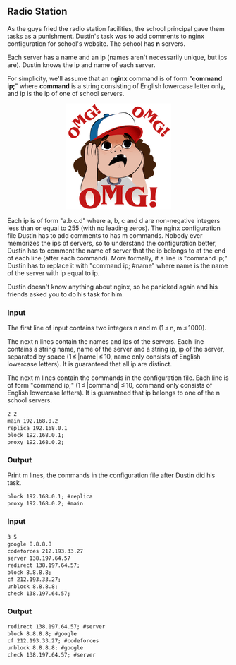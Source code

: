 ## Radio Station

As the guys fried the radio station facilities, the school principal gave them tasks as a punishment. Dustin's task was to add comments to nginx configuration for school's website. The school has **n** servers. 

Each server has a name and an ip (names aren't necessarily unique, but ips are). Dustin knows the ip and name of each server. 

For simplicity, we'll assume that an **nginx** command is of form "**command ip;**" where **command** is a string consisting of English lowercase letter only, and ip is the ip of one of school servers.

<p align="center">
  <img src="../../../python/assets/Dustin.png" alt="OMG">
</p>


Each ip is of form "a.b.c.d" where a, b, c and d are non-negative integers less than or equal to 255 (with no leading zeros). The nginx configuration file Dustin has to add comments to has m commands. Nobody ever memorizes the ips of servers, so to understand the configuration better, Dustin has to comment the name of server that the ip belongs to at the end of each line (after each command). More formally, if a line is "command ip;" Dustin has to replace it with "command ip; #name" where name is the name of the server with ip equal to ip.

Dustin doesn't know anything about nginx, so he panicked again and his friends asked you to do his task for him.


### Input
The first line of input contains two integers n and m (1 ≤ n, m ≤ 1000).

The next n lines contain the names and ips of the servers. Each line contains a string name, name of the server and a string ip, ip of the server, separated by space (1 ≤ |name| ≤ 10, name only consists of English lowercase letters). It is guaranteed that all ip are distinct.

The next m lines contain the commands in the configuration file. Each line is of form "command ip;" (1 ≤ |command| ≤ 10, command only consists of English lowercase letters). It is guaranteed that ip belongs to one of the n school servers.

```
2 2
main 192.168.0.2
replica 192.168.0.1
block 192.168.0.1;
proxy 192.168.0.2;
```

### Output
Print m lines, the commands in the configuration file after Dustin did his task.

```
block 192.168.0.1; #replica
proxy 192.168.0.2; #main
```


### Input
```
3 5
google 8.8.8.8
codeforces 212.193.33.27
server 138.197.64.57
redirect 138.197.64.57;
block 8.8.8.8;
cf 212.193.33.27;
unblock 8.8.8.8;
check 138.197.64.57;
```

### Output
```
redirect 138.197.64.57; #server
block 8.8.8.8; #google
cf 212.193.33.27; #codeforces
unblock 8.8.8.8; #google
check 138.197.64.57; #server
```
